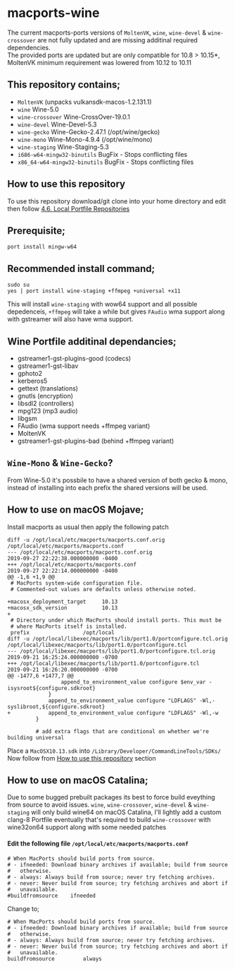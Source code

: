 # macports-wine
The current macports-ports versions of `MoltenVK`, `wine`, `wine-devel` & `wine-crossover` are not fully updated and are missing additinal required dependencies.
\
The provided ports are updated but are only compatible for 10.8 > 10.15*, MoltenVK minimum requirement was lowered from 10.12 to 10.11

## This repository contains;
- `MoltenVK` (unpacks vulkansdk-macos-1.2.131.1)
- `wine` Wine-5.0
- `wine-crossover` Wine-CrossOver-19.0.1
- `wine-devel` Wine-Devel-5.3
- `wine-gecko` Wine-Gecko-2.47.1 (/opt/wine/gecko)
- `wine-mono` Wine-Mono-4.9.4 (/opt/wine/mono)
- `wine-staging` Wine-Staging-5.3
- `i686-w64-mingw32-binutils` BugFix - Stops conflicting files
- `x86_64-w64-mingw32-binutils` BugFix - Stops conflicting files

## How to use this repository
To use this repository download/git clone into your home directory and edit then follow
[4.6. Local Portfile Repositories](https://guide.macports.org/#development.local-repositories)

## Prerequisite;
```
port install mingw-w64
```

## Recommended install command;
```
sudo su
yes | port install wine-staging +ffmpeg +universal +x11
```
This will install `wine-staging` with wow64 support and all possible depedenceis, `+ffmpeg` will take a while but gives `FAudio` wma support along with gstreamer will also have wma support.

## Wine Portfile additinal dependancies;
- gstreamer1-gst-plugins-good (codecs)
- gstreamer1-gst-libav
- gphoto2
- kerberos5
- gettext (translations)
- gnutls (encryption)
- libsdl2 (controllers)
- mpg123 (mp3 audio)
- libgsm
- FAudio (wma support needs +ffmpeg variant)
- MoltenVK
- gstreamer1-gst-plugins-bad (behind +ffmpeg variant)

## `Wine-Mono` & `Wine-Gecko`?
From Wine-5.0 it's possbile to have a shared version of both gecko & mono, instead of installing into each prefix the shared versions will be used.

## How to use on macOS Mojave;
Install macports as usual then apply the following patch
```
diff -u /opt/local/etc/macports/macports.conf.orig /opt/local/etc/macports/macports.conf
--- /opt/local/etc/macports/macports.conf.orig	                        2019-09-27 22:22:38.000000000 -0400
+++ /opt/local/etc/macports/macports.conf	                            2019-09-27 22:22:14.000000000 -0400
@@ -1,6 +1,9 @@
 # MacPorts system-wide configuration file.
 # Commented-out values are defaults unless otherwise noted.
 
+macosx_deployment_target     10.13
+macosx_sdk_version           10.13
+
 # Directory under which MacPorts should install ports. This must be
 # where MacPorts itself is installed.
 prefix              	/opt/local
diff -u /opt/local/libexec/macports/lib/port1.0/portconfigure.tcl.orig /opt/local/libexec/macports/lib/port1.0/portconfigure.tcl
--- /opt/local/libexec/macports/lib/port1.0/portconfigure.tcl.orig     2019-09-21 16:25:24.000000000 -0700
+++ /opt/local/libexec/macports/lib/port1.0/portconfigure.tcl          2019-09-21 16:26:20.000000000 -0700
@@ -1477,6 +1477,7 @@
                 append_to_environment_value configure $env_var -isysroot${configure.sdkroot}
             }
             append_to_environment_value configure "LDFLAGS" -Wl,-syslibroot,${configure.sdkroot}
+            append_to_environment_value configure "LDFLAGS" -Wl,-w
         }
 
         # add extra flags that are conditional on whether we're building universal
```
Place a `MacOSX10.13.sdk` into `/Library/Developer/CommandLineTools/SDKs/`
Now follow from [How to use this repository](https://github.com/Gcenx/macports-wine-devel#how-to-use-this-repository) section 

## How to use on macOS Catalina;
Due to some bugged prebuilt packages its best to force build eveything from source to avoid issues. `wine`, `wine-crossover`, `wine-devel` & `wine-staging` will only build wine64 on macOS Catalina, I'll lightly add a custom clang-8 Portfile eventually that's required to build `wine-crossover` with wine32on64 support along with some needed patches

#### Edit the following file `/opt/local/etc/macports/macports.conf`

```
# When MacPorts should build ports from source.
# - ifneeded: Download binary archives if available; build from source
#   otherwise.
# - always: Always build from source; never try fetching archives.
# - never: Never build from source; try fetching archives and abort if
#   unavailable.
#buildfromsource    ifneeded
```
Change to;
```
# When MacPorts should build ports from source.
# - ifneeded: Download binary archives if available; build from source
#   otherwise.
# - always: Always build from source; never try fetching archives.
# - never: Never build from source; try fetching archives and abort if
#   unavailable.
buildfromsource         always
```

